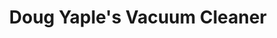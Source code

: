 ---
title: "Doug Yaple's Vacuum Cleaner"
url: /erie/doug-yaples-vacuum-cleaner/
shop: Staubsauger
---
